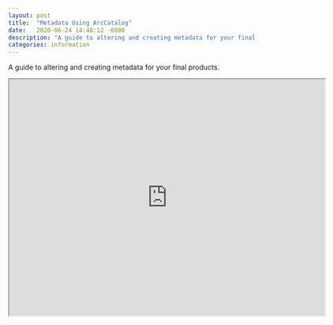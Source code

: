 ```yaml
---
layout: post
title:  "Metadata Using ArcCatalog"
date:   2020-06-24 14:48:12 -0800
description: "A guide to altering and creating metadata for your final products."
categories: information
---
```

A guide to altering and creating metadata for your final products.
<iframe src="https://drive.google.com/file/d/1fO4XnXyMVAfth7l5eO9nBAC1hSj9W8xj/preview" width="640" height="480"></iframe>
